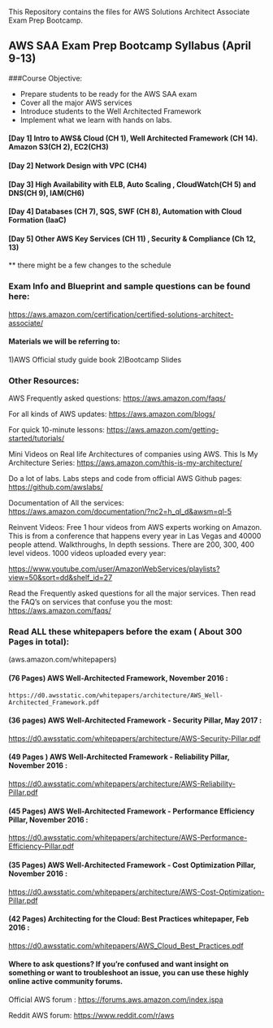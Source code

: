 This Repository contains the files for AWS Solutions Architect Associate Exam Prep Bootcamp.



## AWS SAA Exam Prep Bootcamp Syllabus (April 9-13)


###Course Objective:
-	Prepare students to be ready for the AWS SAA exam
-	Cover all the major AWS services 
-	Introduce students to the Well Architected Framework
-	Implement what we learn with hands on labs.




#### [Day 1]	Intro to AWS& Cloud (CH 1), Well Architected Framework (CH 14).  Amazon S3(CH 2), EC2(CH3)
#### [Day 2]	Network Design with VPC (CH4) 
#### [Day 3]	High Availability with ELB, Auto Scaling , CloudWatch(CH  5) and DNS(CH 9), IAM(CH6)
#### [Day 4]	Databases (CH 7), SQS, SWF (CH 8), Automation with Cloud Formation (IaaC) 
#### [Day 5]	Other AWS Key Services (CH 11) , Security  & Compliance (Ch 12, 13) 


** there might be a few changes to the schedule 



### Exam Info and Blueprint and sample questions can be found here:
https://aws.amazon.com/certification/certified-solutions-architect-associate/


#### Materials we will be referring to:
1)AWS Official study guide book
2)Bootcamp Slides




### Other Resources:

AWS Frequently asked questions:
https://aws.amazon.com/faqs/

For all kinds of AWS updates:
https://aws.amazon.com/blogs/

For quick 10-minute lessons:
https://aws.amazon.com/getting-started/tutorials/

Mini Videos on Real life Architectures of companies using AWS. This Is My Architecture Series:
https://aws.amazon.com/this-is-my-architecture/

Do a lot of labs. Labs steps and code from official AWS Github pages: https://github.com/awslabs/

Documentation of All the services:
https://aws.amazon.com/documentation/?nc2=h_ql_d&awsm=ql-5

Reinvent Videos: Free 1 hour videos from AWS experts working on Amazon. This is from a conference that happens every year in Las Vegas and 40000 people attend. Walkthroughs, In depth sessions. There are 200, 300, 400 level videos. 1000 videos uploaded every year:

https://www.youtube.com/user/AmazonWebServices/playlists?view=50&sort=dd&shelf_id=27

Read the Frequently asked questions for all the major services. Then read the FAQ’s on services that confuse you the most:
https://aws.amazon.com/faqs/







### Read ALL these whitepapers before the exam ( About 300 Pages in total):
 (aws.amazon.com/whitepapers) 
#### (76 Pages) AWS Well-Architected Framework, November 2016 :
    https://d0.awsstatic.com/whitepapers/architecture/AWS_Well-Architected_Framework.pdf
#### (36 pages) AWS Well-Architected Framework - Security Pillar, May 2017 :
https://d0.awsstatic.com/whitepapers/architecture/AWS-Security-Pillar.pdf
#### (49 Pages ) AWS Well-Architected Framework - Reliability Pillar, November 2016 :
https://d0.awsstatic.com/whitepapers/architecture/AWS-Reliability-Pillar.pdf
#### (45 Pages) AWS Well-Architected Framework - Performance Efficiency Pillar, November 2016 :
https://d0.awsstatic.com/whitepapers/architecture/AWS-Performance-Efficiency-Pillar.pdf
#### (35 Pages) AWS Well-Architected Framework - Cost Optimization Pillar, November 2016 :
https://d0.awsstatic.com/whitepapers/architecture/AWS-Cost-Optimization-Pillar.pdf
#### (42 Pages) Architecting for the Cloud: Best Practices whitepaper, Feb 2016 :
https://d0.awsstatic.com/whitepapers/AWS_Cloud_Best_Practices.pdf




#### Where to ask questions? If you’re confused and want insight on something or want to troubleshoot an issue, you can use these highly online active community forums.

Official AWS forum :
https://forums.aws.amazon.com/index.jspa


Reddit AWS forum:
https://www.reddit.com/r/aws



